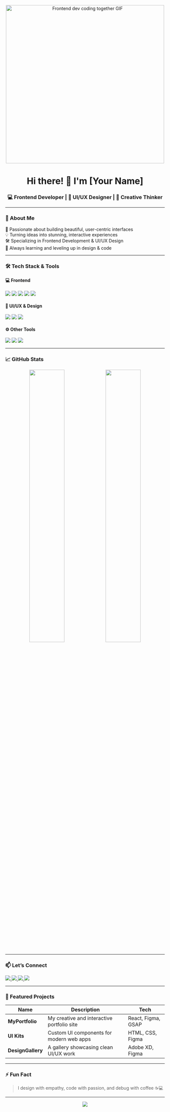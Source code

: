 <!-- Header Banner -->
<p align="center">
  <img src="https://i.pinimg.com/564x/.../developers-coding.gif" width="500" alt="Frontend dev coding together GIF" />
</p>

<h1 align="center">Hi there! 👋 I'm [Your Name]</h1>
<h3 align="center">💻 Frontend Developer | 🎨 UI/UX Designer | 🚀 Creative Thinker</h3>

---

### 🚀 About Me

🌟 Passionate about building beautiful, user-centric interfaces  
💡 Turning ideas into stunning, interactive experiences  
🛠️ Specializing in Frontend Development & UI/UX Design  
🎯 Always learning and leveling up in design & code

---

### 🛠️ Tech Stack & Tools

#### 💻 Frontend
<p align="left">
  <img src="https://img.shields.io/badge/-HTML5-E34F26?style=flat&logo=html5&logoColor=white"/>
  <img src="https://img.shields.io/badge/-CSS3-1572B6?style=flat&logo=css3&logoColor=white"/>
  <img src="https://img.shields.io/badge/-JavaScript-F7DF1E?style=flat&logo=javascript&logoColor=black"/>
  <img src="https://img.shields.io/badge/-React-61DAFB?style=flat&logo=react&logoColor=black"/>
  <img src="https://img.shields.io/badge/-TailwindCSS-38B2AC?style=flat&logo=tailwind-css&logoColor=white"/>
</p>

#### 🎨 UI/UX & Design
<p align="left">
  <img src="https://img.shields.io/badge/-Figma-F24E1E?style=flat&logo=figma&logoColor=white"/>
  <img src="https://img.shields.io/badge/-AdobeXD-FF61F6?style=flat&logo=adobe-xd&logoColor=white"/>
  <img src="https://img.shields.io/badge/-Canva-00C4CC?style=flat&logo=canva&logoColor=white"/>
</p>

#### ⚙️ Other Tools
<p align="left">
  <img src="https://img.shields.io/badge/-Git-F05032?style=flat&logo=git&logoColor=white"/>
  <img src="https://img.shields.io/badge/-VSCode-007ACC?style=flat&logo=visual-studio-code&logoColor=white"/>
  <img src="https://img.shields.io/badge/-Notion-000000?style=flat&logo=notion&logoColor=white"/>
</p>

---

### 📈 GitHub Stats

<p align="center">
  <img src="https://github-readme-stats.vercel.app/api?username=yourusername&show_icons=true&theme=radical" width="47%"/>
  <img src="https://github-readme-streak-stats.herokuapp.com/?user=yourusername&theme=radical" width="47%"/>
</p>

---

### 📫 Let’s Connect

<p align="left">
  <a href="https://www.linkedin.com/in/yourlinkedin/" target="_blank">
    <img src="https://img.shields.io/badge/-LinkedIn-0077B5?style=flat&logo=linkedin&logoColor=white"/>
  </a>
  <a href="mailto:youremail@example.com">
    <img src="https://img.shields.io/badge/-Gmail-D14836?style=flat&logo=gmail&logoColor=white"/>
  </a>
  <a href="https://www.instagram.com/yourdesignpage/" target="_blank">
    <img src="https://img.shields.io/badge/-Instagram-E4405F?style=flat&logo=instagram&logoColor=white"/>
  </a>
  <a href="https://yourportfolio.com/" target="_blank">
    <img src="https://img.shields.io/badge/-Portfolio-000?style=flat&logo=firefox&logoColor=white"/>
  </a>
</p>

---

### 🌟 Featured Projects

| Name | Description | Tech |
|------|-------------|------|
| **MyPortfolio** | My creative and interactive portfolio site | React, Figma, GSAP |
| **UI Kits** | Custom UI components for modern web apps | HTML, CSS, Figma |
| **DesignGallery** | A gallery showcasing clean UI/UX work | Adobe XD, Figma |

---

### ⚡ Fun Fact

> I design with empathy, code with passion, and debug with coffee ☕💻

---

<!-- Footer -->
<p align="center">
  <img src="https://readme-typing-svg.herokuapp.com?font=Fira+Code&size=20&pause=1000&color=F7C35C&center=true&vCenter=true&width=435&lines=Let's+Build+Something+Beautiful!;Design.+Code.+Create."/>
</p>
